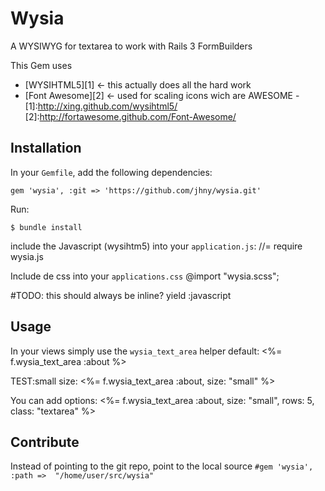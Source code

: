 # Wysia

A WYSIWYG for textarea to work with Rails 3 FormBuilders

This Gem uses
- [WYSIHTML5][1] <- this actually does all the hard work
- [Font Awesome][2] <- used for scaling icons wich are AWESOME
                                                            - 
[1]:http://xing.github.com/wysihtml5/
[2]:http://fortawesome.github.com/Font-Awesome/

## Installation

In your `Gemfile`, add the following dependencies:

    gem 'wysia', :git => 'https://github.com/jhny/wysia.git'

Run:

    $ bundle install

include the Javascript (wysihtm5) into your `application.js`:
//= require wysia.js

Include de css into your `applications.css`
@import "wysia.scss";

#TODO: this should always be inline?
yield :javascript

## Usage
In your views simply use the `wysia_text_area` helper
default:
<%= f.wysia_text_area :about %>

TEST:small size:
<%= f.wysia_text_area :about, size: "small" %>

You can add options:
<%= f.wysia_text_area :about, size: "small", rows: 5, class: "textarea" %>

## Contribute
Instead of pointing to the git repo, point to the local source `#gem 'wysia', :path =>  "/home/user/src/wysia"`

